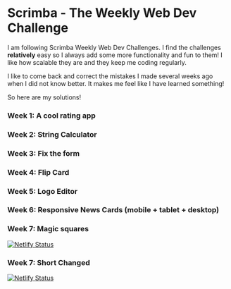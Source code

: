 # Scrimba - The Weekly Web Dev Challenge

I am following Scrimba Weekly Web Dev Challenges. I find the challenges **relatively** easy so I always add some more functionality and fun to them! I like how scalable they are and they keep me coding regularly. 

I like to come back and correct the mistakes I made several weeks ago when I did not know better. It makes me feel like I have learned something! 

So here are my solutions! 

### Week 1: A cool rating app
### Week 2: String Calculator
### Week 3: Fix the form
### Week 4: Flip Card
### Week 5: Logo Editor
### Week 6: Responsive News Cards (mobile + tablet + desktop)

### Week 7: Magic squares
[![Netlify Status](https://api.netlify.com/api/v1/badges/37e46a25-b140-483d-88a3-4cd14af8d531/deploy-status)](https://app.netlify.com/sites/vigorous-blackwell-168b39/deploys)

### Week 7: Short Changed
[![Netlify Status](https://api.netlify.com/api/v1/badges/2b5712ca-2fd9-4a2b-a345-134495e8dbdc/deploy-status)](https://app.netlify.com/sites/flamboyant-allen-2baf60/deploys)